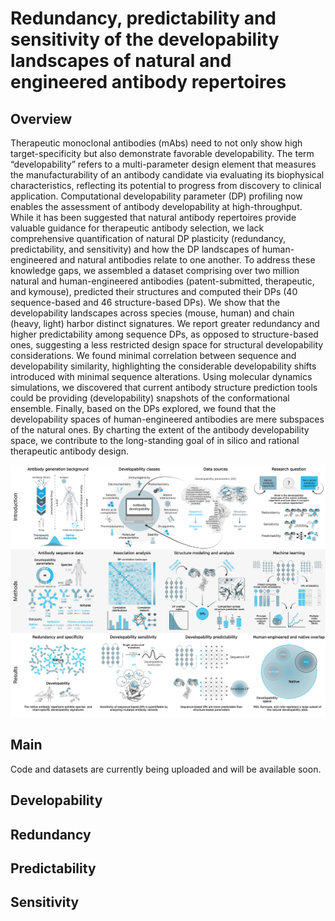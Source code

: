 # Redundancy, predictability and sensitivity of the developability landscapes of natural and engineered antibody repertoires

## Overview

Therapeutic monoclonal antibodies (mAbs) need to not only show high target-specificity but also demonstrate favorable developability. The term “developability” refers to a multi-parameter design element that measures the manufacturability of an antibody candidate via evaluating its biophysical characteristics, reflecting its potential to progress from discovery to clinical application. Computational developability parameter (DP) profiling now enables the assessment of antibody developability at high-throughput. While it has been suggested that natural antibody repertoires provide valuable guidance for therapeutic antibody selection, we lack comprehensive quantification of natural DP plasticity (redundancy, predictability, and sensitivity) and how the DP landscapes of human-engineered and natural antibodies relate to one another. To address these knowledge gaps, we assembled a dataset comprising over two million natural and human-engineered antibodies (patent-submitted, therapeutic, and kymouse), predicted their structures and computed their DPs (40 sequence-based and 46 structure-based DPs). We show that the developability landscapes across species (mouse, human) and chain (heavy, light) harbor distinct signatures. We report greater redundancy and higher predictability among sequence DPs, as opposed to structure-based ones, suggesting a less restricted design space for structural developability considerations. We found minimal correlation between sequence and developability similarity, highlighting the considerable developability shifts introduced with minimal sequence alterations. Using molecular dynamics simulations, we discovered that current antibody structure prediction tools could be providing (developability) snapshots of the conformational ensemble. Finally, based on the DPs explored, we found that the developability spaces of human-engineered antibodies are mere subspaces of the natural ones. By charting the extent of the antibody developability space, we contribute to the long-standing goal of in silico and rational therapeutic antibody design.

<img src="./figures/main_figures/Figure_1_graphical_abstract_developability.png">

## Main

Code and datasets are currently being uploaded and will be available soon.

## Developability

## Redundancy

## Predictability 

## Sensitivity  
